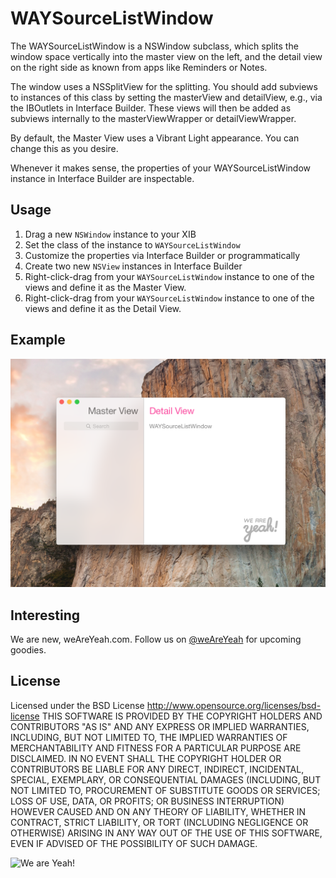 WAYSourceListWindow
===================

The WAYSourceListWindow is a NSWindow subclass, which splits the window space vertically into the master view on the left, and the detail view on the right side as known from apps like Reminders or Notes.

The window uses a NSSplitView for the splitting. You should add subviews to instances of this class by setting the masterView and detailView, e.g., via the IBOutlets in Interface Builder. These views will then be added as subviews internally to the masterViewWrapper or detailViewWrapper.

By default, the Master View uses a Vibrant Light appearance. You can change this as you desire.

Whenever it makes sense, the properties of your WAYSourceListWindow instance in Interface Builder are inspectable.

Usage
-----

1. Drag a new ```NSWindow``` instance to your XIB
2. Set the class of the instance to ```WAYSourceListWindow```
3. Customize the properties via Interface Builder or programmatically
4. Create two new ```NSView``` instances in Interface Builder
5. Right-click-drag from your ```WAYSourceListWindow``` instance to one of the views and define it as the Master View.
5. Right-click-drag from your ```WAYSourceListWindow``` instance to one of the views and define it as the Detail View.


Example
-------

![WAYSourceListWindow](WAYSourceListWindow%20Example.png)


Interesting
-----------
We are new, weAreYeah.com.
Follow us on [@weAreYeah](http://twitter.com/weAreYeah) for upcoming goodies.

License
-------
Licensed under the BSD License <http://www.opensource.org/licenses/bsd-license>
THIS SOFTWARE IS PROVIDED BY THE COPYRIGHT HOLDERS AND CONTRIBUTORS "AS IS" AND ANY
EXPRESS OR IMPLIED WARRANTIES, INCLUDING, BUT NOT LIMITED TO, THE IMPLIED WARRANTIES
OF MERCHANTABILITY AND FITNESS FOR A PARTICULAR PURPOSE ARE DISCLAIMED. IN NO EVENT
SHALL THE COPYRIGHT HOLDER OR CONTRIBUTORS BE LIABLE FOR ANY DIRECT, INDIRECT,
INCIDENTAL, SPECIAL, EXEMPLARY, OR CONSEQUENTIAL DAMAGES (INCLUDING, BUT NOT LIMITED
TO, PROCUREMENT OF SUBSTITUTE GOODS OR SERVICES; LOSS OF USE, DATA, OR PROFITS; OR
BUSINESS INTERRUPTION) HOWEVER CAUSED AND ON ANY THEORY OF LIABILITY, WHETHER IN CONTRACT,
STRICT LIABILITY, OR TORT (INCLUDING NEGLIGENCE OR OTHERWISE) ARISING IN ANY WAY OUT OF
THE USE OF THIS SOFTWARE, EVEN IF ADVISED OF THE POSSIBILITY OF SUCH DAMAGE.


![We are Yeah!](http://www.weAreYeah.com/weAreYeah@2x.png)

